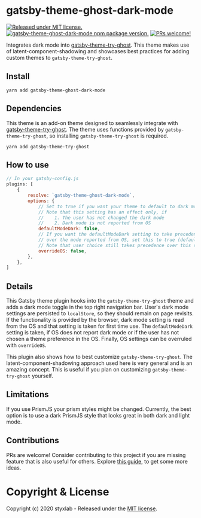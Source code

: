 # gatsby-theme-ghost-dark-mode
[![Released under MIT license.](https://badgen.net/github/license/micromatch/micromatch)](https://github.com/styxlab/gatsby-theme-ghost-dark-mode/blob/master/LICENSE)
[![gatsby-theme-ghost-dark-mode npm package version.](https://badgen.net/npm/v/gatsby-theme-ghost-dark-mode)](https://www.npmjs.org/package/gatsby-theme-ghost-dark-mode)
[![PRs welcome!](https://img.shields.io/badge/PRs-welcome-brightgreen.svg)]()

Integrates dark mode into [gatsby-theme-try-ghost](https://github.com/styxlab/gatsby-theme-try-ghost/tree/master/packages/gatsby-theme-try-ghost). This theme makes use of latent-component-shadowing and showcases best practices for adding custom themes to `gatsby-theme-try-ghost`.

## Install

`yarn add gatsby-theme-ghost-dark-mode`


## Dependencies

This theme is an add-on theme designed to seamlessly integrate with [gatsby-theme-try-ghost](https://github.com/styxlab/gatsby-theme-try-ghost/tree/master/packages/gatsby-theme-try-ghost). The theme uses functions provided by `gatsby-theme-try-ghost`, so installing `gatsby-theme-try-ghost` is required.

`yarn add gatsby-theme-try-ghost`

## How to use

```javascript
// In your gatsby-config.js
plugins: [
    {
        resolve: `gatsby-theme-ghost-dark-mode`,
        options: {
            // Set to true if you want your theme to default to dark mode (default: false)
            // Note that this setting has an effect only, if
            //    1. The user has not changed the dark mode
            //    2. Dark mode is not reported from OS
            defaultModeDark: false,
            // If you want the defaultModeDark setting to take precedence
            // over the mode reported from OS, set this to true (default: false)
            // Note that user choice still takes precedence over this setting
            overrideOS: false,
        },
    },
]
```

## Details

This Gatsby theme plugin hooks into the `gatsby-theme-try-ghost` theme and adds a dark mode toggle in the top right navigation bar. User's dark mode settings are persisted to `localStore`, so they should remain on page revisits. If the functionality is provided by the browser, dark mode setting is read from the OS and that setting is taken for first time use. The `defaultModeDark` setting is taken, if OS does not report dark mode or if the user has not chosen a theme preference in the OS. Finally, OS settings can be overruled with `overrideOS`.

This plugin also shows how to best customize `gatsby-theme-try-ghost`. The latent-component-shadowing approach used here is very general and is an amazing concept. This is useful if you plan on customizing `gatsby-theme-try-ghost` yourself.

## Limitations

If you use PrismJS your prism styles might be changed. Currently, the best option is to use a dark PrismJS style that looks great in both dark and light mode.


## Contributions

PRs are welcome! Consider contributing to this project if you are missing feature that is also useful for others. Explore [this guide](https://github.com/styxlab/gatsby-theme-try-ghost/tree/master/CONTRIBUTING.md), to get some more ideas.


# Copyright & License

Copyright (c) 2020 styxlab - Released under the [MIT license](LICENSE).
